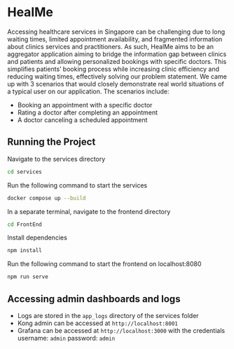 # HealMe

Accessing healthcare services in Singapore can be challenging due to long waiting times, limited appointment availability, and fragmented information about clinics services and practitioners. As such, HealMe aims to be an aggregator application aiming to bridge the information gap between clinics and patients and allowing personalized bookings with specific doctors. This simplifies patients’ booking process while increasing clinic efficiency and reducing waiting times, effectively solving our problem statement. We came up with 3 scenarios that would closely demonstrate real world situations of a typical user on our application. The scenarios include: 
- Booking an appointment with a specific doctor 
- Rating a doctor after completing an appointment  
- A doctor canceling a scheduled appointment 

## Running the Project

Navigate to the services directory

```bash
cd services
```
Run the following command to start the services

```bash
docker compose up --build
```

In a separate terminal, navigate to the frontend directory

```bash
cd FrontEnd
```

Install dependencies

```bash
npm install
```

Run the following command to start the frontend on localhost:8080

```bash
npm run serve
```

## Accessing admin dashboards and logs
- Logs are stored in the `app_logs` directory of the services folder
- Kong admin can be accessed at `http://localhost:8001`
- Grafana can be accessed at `http://localhost:3000` with the credentials username: `admin` password: `admin`
